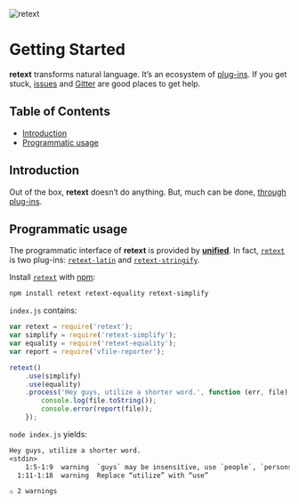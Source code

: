 ![retext][logo]

# Getting Started

**retext** transforms natural language.  It’s an ecosystem of
[plug-ins][plugins].  If you get stuck, [issues][] and [Gitter][] are
good places to get help.

## Table of Contents

*   [Introduction](#introduction)
*   [Programmatic usage](#programmatic-usage)

## Introduction

Out of the box, **retext** doesn’t do anything.  But, much can be
done, [through plug-ins][plugins].

## Programmatic usage

The programmatic interface of **retext** is provided by
[**unified**][unified].  In fact, [`retext`][api] is two plug-ins:
[`retext-latin`][latin] and [`retext-stringify`][stringify].

Install [`retext`][api] with [npm][]:

```bash
npm install retext retext-equality retext-simplify
```

`index.js` contains:

```js
var retext = require('retext');
var simplify = require('retext-simplify');
var equality = require('retext-equality');
var report = require('vfile-reporter');

retext()
    .use(simplify)
    .use(equality)
    .process('Hey guys, utilize a shorter word.', function (err, file) {
        console.log(file.toString());
        console.error(report(file));
    });
```

`node index.js` yields:

```txt
Hey guys, utilize a shorter word.
<stdin>
    1:5-1:9  warning  `guys` may be insensitive, use `people`, `persons`, `folks` instead  gals-men
  1:11-1:18  warning  Replace “utilize” with “use”                                         utilize

⚠ 2 warnings
```

<!-- Definitions -->

[logo]: https://cdn.rawgit.com/wooorm/retext/master/logo.svg

[issues]: https://github.com/wooorm/retext/issues

[gitter]: https://gitter.im/wooorm/retext

[npm]: https://docs.npmjs.com/cli/install

[api]: https://github.com/wooorm/retext/tree/master/packages/retext

[plugins]: https://github.com/wooorm/retext/tree/master/doc/plugins.md

[unified]: https://github.com/wooorm/unified

[latin]: https://github.com/wooorm/retext/tree/master/packages/retext-latin

[stringify]: https://github.com/wooorm/retext/tree/master/packages/retext-stringify
